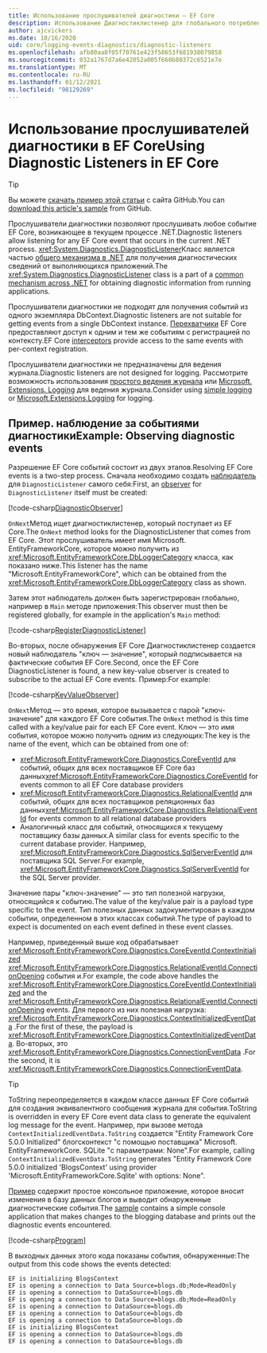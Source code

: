 ```yaml
---
title: Использование прослушивателей диагностики — EF Core
description: Использование Диагностиклистенер для глобального потребления EF Core диагностики
author: ajcvickers
ms.date: 10/16/2020
uid: core/logging-events-diagnostics/diagnostic-listeners
ms.openlocfilehash: afb80aa8f05f70761e423f58653f681938079858
ms.sourcegitcommit: 032a1767d7a6e42052a005f660b80372c6521e7e
ms.translationtype: MT
ms.contentlocale: ru-RU
ms.lasthandoff: 01/12/2021
ms.locfileid: "98129269"
---
```

# <a name="using-diagnostic-listeners-in-ef-core"></a><span data-ttu-id="93942-103">Использование прослушивателей диагностики в EF Core</span><span class="sxs-lookup"><span data-stu-id="93942-103">Using Diagnostic Listeners in EF Core</span></span>

> [!TIP]
> <span data-ttu-id="93942-104">Вы можете [скачать пример этой статьи](https://github.com/dotnet/EntityFramework.Docs/tree/master/samples/core/Miscellaneous/DiagnosticListeners) с сайта GitHub.</span><span class="sxs-lookup"><span data-stu-id="93942-104">You can [download this article's sample](https://github.com/dotnet/EntityFramework.Docs/tree/master/samples/core/Miscellaneous/DiagnosticListeners) from GitHub.</span></span>

<span data-ttu-id="93942-105">Прослушиватели диагностики позволяют прослушивать любое событие EF Core, возникающее в текущем процессе .NET.</span><span class="sxs-lookup"><span data-stu-id="93942-105">Diagnostic listeners allow listening for any EF Core event that occurs in the current .NET process.</span></span> <span data-ttu-id="93942-106"><xref:System.Diagnostics.DiagnosticListener>Класс является частью [общего механизма в .NET](https://github.com/dotnet/runtime/blob/master/src/libraries/System.Diagnostics.DiagnosticSource/src/DiagnosticSourceUsersGuide.md) для получения диагностических сведений от выполняющихся приложений.</span><span class="sxs-lookup"><span data-stu-id="93942-106">The <xref:System.Diagnostics.DiagnosticListener> class is a part of a [common mechanism across .NET](https://github.com/dotnet/runtime/blob/master/src/libraries/System.Diagnostics.DiagnosticSource/src/DiagnosticSourceUsersGuide.md) for obtaining diagnostic information from running applications.</span></span>

<span data-ttu-id="93942-107">Прослушиватели диагностики не подходят для получения событий из одного экземпляра DbContext.</span><span class="sxs-lookup"><span data-stu-id="93942-107">Diagnostic listeners are not suitable for getting events from a single DbContext instance.</span></span> <span data-ttu-id="93942-108">[Перехватчики](xref:core/logging-events-diagnostics/interceptors) EF Core предоставляют доступ к одним и тем же событиям с регистрацией по контексту.</span><span class="sxs-lookup"><span data-stu-id="93942-108">EF Core [interceptors](xref:core/logging-events-diagnostics/interceptors) provide access to the same events with per-context registration.</span></span>

<span data-ttu-id="93942-109">Прослушиватели диагностики не предназначены для ведения журнала.</span><span class="sxs-lookup"><span data-stu-id="93942-109">Diagnostic listeners are not designed for logging.</span></span> <span data-ttu-id="93942-110">Рассмотрите возможность использования [простого ведения журнала](xref:core/logging-events-diagnostics/simple-logging) или [Microsoft. Extensions. Logging](xref:core/logging-events-diagnostics/extensions-logging) для ведения журнала.</span><span class="sxs-lookup"><span data-stu-id="93942-110">Consider using [simple logging](xref:core/logging-events-diagnostics/simple-logging) or [Microsoft.Extensions.Logging](xref:core/logging-events-diagnostics/extensions-logging) for logging.</span></span>

## <a name="example-observing-diagnostic-events"></a><span data-ttu-id="93942-111">Пример. наблюдение за событиями диагностики</span><span class="sxs-lookup"><span data-stu-id="93942-111">Example: Observing diagnostic events</span></span>

<span data-ttu-id="93942-112">Разрешение EF Core событий состоит из двух этапов.</span><span class="sxs-lookup"><span data-stu-id="93942-112">Resolving EF Core events is a two-step process.</span></span> <span data-ttu-id="93942-113">Сначала необходимо создать [наблюдатель](/dotnet/standard/events/observer-design-pattern) для `DiagnosticListener` самого себя:</span><span class="sxs-lookup"><span data-stu-id="93942-113">First, an [observer](/dotnet/standard/events/observer-design-pattern) for `DiagnosticListener` itself must be created:</span></span>

<!--
public class DiagnosticObserver : IObserver<DiagnosticListener>
{
    public void OnCompleted()
        => throw new NotImplementedException();

    public void OnError(Exception error)
        => throw new NotImplementedException();

    public void OnNext(DiagnosticListener value)
    {
        if (value.Name == DbLoggerCategory.Name) // "Microsoft.EntityFrameworkCore"
        {
            value.Subscribe(new KeyValueObserver());
        }
    }
}
-->
[!code-csharp[DiagnosticObserver](../../../samples/core/Miscellaneous/DiagnosticListeners/Program.cs?name=DiagnosticObserver)]

<span data-ttu-id="93942-114">`OnNext`Метод ищет диагностиклистенер, который поступает из EF Core.</span><span class="sxs-lookup"><span data-stu-id="93942-114">The `OnNext` method looks for the DiagnosticListener that comes from EF Core.</span></span> <span data-ttu-id="93942-115">Этот прослушиватель имеет имя Microsoft. EntityFrameworkCore, которое можно получить из <xref:Microsoft.EntityFrameworkCore.DbLoggerCategory> класса, как показано ниже.</span><span class="sxs-lookup"><span data-stu-id="93942-115">This listener has the name "Microsoft.EntityFrameworkCore", which can be obtained from the <xref:Microsoft.EntityFrameworkCore.DbLoggerCategory> class as shown.</span></span>

<span data-ttu-id="93942-116">Затем этот наблюдатель должен быть зарегистрирован глобально, например в `Main` методе приложения:</span><span class="sxs-lookup"><span data-stu-id="93942-116">This observer must then be registered globally, for example in the application's `Main` method:</span></span>

<!--
        DiagnosticListener.AllListeners.Subscribe(new DiagnosticObserver());
-->
[!code-csharp[RegisterDiagnosticListener](../../../samples/core/Miscellaneous/DiagnosticListeners/Program.cs?name=RegisterDiagnosticListener)]

<span data-ttu-id="93942-117">Во-вторых, после обнаружения EF Core Диагностиклистенер создается новый наблюдатель "ключ — значение", который подписывается на фактические события EF Core.</span><span class="sxs-lookup"><span data-stu-id="93942-117">Second, once the EF Core DiagnosticListener is found, a new key-value observer is created to subscribe to the actual EF Core events.</span></span> <span data-ttu-id="93942-118">Пример:</span><span class="sxs-lookup"><span data-stu-id="93942-118">For example:</span></span>

<!--
public class KeyValueObserver : IObserver<KeyValuePair<string, object>>
{
    public void OnCompleted()
        => throw new NotImplementedException();

    public void OnError(Exception error)
        => throw new NotImplementedException();

    public void OnNext(KeyValuePair<string, object> value)
    {
        if (value.Key == CoreEventId.ContextInitialized.Name)
        {
            var payload = (ContextInitializedEventData)value.Value;
            Console.WriteLine($"EF is initializing {payload.Context.GetType().Name} ");
        }

        if (value.Key == RelationalEventId.ConnectionOpening.Name)
        {
            var payload = (ConnectionEventData)value.Value;
            Console.WriteLine($"EF is opening a connection to {payload.Connection.ConnectionString} ");
        }
    }
}
-->
[!code-csharp[KeyValueObserver](../../../samples/core/Miscellaneous/DiagnosticListeners/Program.cs?name=KeyValueObserver)]

<span data-ttu-id="93942-119">`OnNext`Метод — это время, которое вызывается с парой "ключ-значение" для каждого EF Core события.</span><span class="sxs-lookup"><span data-stu-id="93942-119">The `OnNext` method is this time called with a key/value pair for each EF Core event.</span></span> <span data-ttu-id="93942-120">Ключ — это имя события, которое можно получить одним из следующих:</span><span class="sxs-lookup"><span data-stu-id="93942-120">The key is the name of the event, which can be obtained from one of:</span></span>

* <span data-ttu-id="93942-121"><xref:Microsoft.EntityFrameworkCore.Diagnostics.CoreEventId> для событий, общих для всех поставщиков EF Core баз данных</span><span class="sxs-lookup"><span data-stu-id="93942-121"><xref:Microsoft.EntityFrameworkCore.Diagnostics.CoreEventId> for events common to all EF Core database providers</span></span>
* <span data-ttu-id="93942-122"><xref:Microsoft.EntityFrameworkCore.Diagnostics.RelationalEventId> для событий, общих для всех поставщиков реляционных баз данных</span><span class="sxs-lookup"><span data-stu-id="93942-122"><xref:Microsoft.EntityFrameworkCore.Diagnostics.RelationalEventId> for events common to all relational database providers</span></span>
* <span data-ttu-id="93942-123">Аналогичный класс для событий, относящихся к текущему поставщику базы данных.</span><span class="sxs-lookup"><span data-stu-id="93942-123">A similar class for events specific to the current database provider.</span></span> <span data-ttu-id="93942-124">Например, <xref:Microsoft.EntityFrameworkCore.Diagnostics.SqlServerEventId> для поставщика SQL Server.</span><span class="sxs-lookup"><span data-stu-id="93942-124">For example, <xref:Microsoft.EntityFrameworkCore.Diagnostics.SqlServerEventId> for the SQL Server provider.</span></span>

<span data-ttu-id="93942-125">Значение пары "ключ-значение" — это тип полезной нагрузки, относящийся к событию.</span><span class="sxs-lookup"><span data-stu-id="93942-125">The value of the key/value pair is a payload type specific to the event.</span></span> <span data-ttu-id="93942-126">Тип полезных данных задокументирован в каждом событии, определенном в этих классах событий.</span><span class="sxs-lookup"><span data-stu-id="93942-126">The type of payload to expect is documented on each event defined in these event classes.</span></span>

<span data-ttu-id="93942-127">Например, приведенный выше код обрабатывает <xref:Microsoft.EntityFrameworkCore.Diagnostics.CoreEventId.ContextInitialized> <xref:Microsoft.EntityFrameworkCore.Diagnostics.RelationalEventId.ConnectionOpening> события и.</span><span class="sxs-lookup"><span data-stu-id="93942-127">For example, the code above handles the <xref:Microsoft.EntityFrameworkCore.Diagnostics.CoreEventId.ContextInitialized> and the <xref:Microsoft.EntityFrameworkCore.Diagnostics.RelationalEventId.ConnectionOpening> events.</span></span> <span data-ttu-id="93942-128">Для первого из них полезная нагрузка: <xref:Microsoft.EntityFrameworkCore.Diagnostics.ContextInitializedEventData> .</span><span class="sxs-lookup"><span data-stu-id="93942-128">For the first of these, the payload is <xref:Microsoft.EntityFrameworkCore.Diagnostics.ContextInitializedEventData>.</span></span> <span data-ttu-id="93942-129">Во-вторых, это <xref:Microsoft.EntityFrameworkCore.Diagnostics.ConnectionEventData> .</span><span class="sxs-lookup"><span data-stu-id="93942-129">For the second, it is <xref:Microsoft.EntityFrameworkCore.Diagnostics.ConnectionEventData>.</span></span>

> [!TIP]
> <span data-ttu-id="93942-130">ToString переопределяется в каждом классе данных EF Core событий для создания эквивалентного сообщения журнала для события.</span><span class="sxs-lookup"><span data-stu-id="93942-130">ToString is overridden in every EF Core event data class to generate the equivalent log message for the event.</span></span> <span data-ttu-id="93942-131">Например, при вызове метода `ContextInitializedEventData.ToString` создается "Entity Framework Core 5.0.0 Initialized" блогсконтекст "с помощью поставщика" Microsoft. EntityFrameworkCore. SQLite "с параметрами: None".</span><span class="sxs-lookup"><span data-stu-id="93942-131">For example, calling `ContextInitializedEventData.ToString` generates "Entity Framework Core 5.0.0 initialized 'BlogsContext' using provider 'Microsoft.EntityFrameworkCore.Sqlite' with options: None".</span></span>

<span data-ttu-id="93942-132">[Пример](https://github.com/dotnet/EntityFramework.Docs/tree/master/samples/core/Miscellaneous/DiagnosticListeners) содержит простое консольное приложение, которое вносит изменения в базу данных блогов и выводит обнаруженные диагностические события.</span><span class="sxs-lookup"><span data-stu-id="93942-132">The [sample](https://github.com/dotnet/EntityFramework.Docs/tree/master/samples/core/Miscellaneous/DiagnosticListeners) contains a simple console application that makes changes to the blogging database and prints out the diagnostic events encountered.</span></span>

<!--
    public static void Main()
    {
        #region RegisterDiagnosticListener
        DiagnosticListener.AllListeners.Subscribe(new DiagnosticObserver());
        #endregion

        using (var context = new BlogsContext())
        {
            context.Database.EnsureDeleted();
            context.Database.EnsureCreated();

            context.Add(
                new Blog
                {
                    Name = "EF Blog",
                    Posts =
                    {
                        new Post { Title = "EF Core 3.1!" },
                        new Post { Title = "EF Core 5.0!" }
                    }
                });

            context.SaveChanges();
        }

        using (var context = new BlogsContext())
        {
            var blog = context.Blogs.Include(e => e.Posts).Single();

            blog.Name = "EF Core Blog";
            context.Remove(blog.Posts.First());
            blog.Posts.Add(new Post { Title = "EF Core 6.0!" });

            context.SaveChanges();
        }
        #endregion
    }
-->
[!code-csharp[Program](../../../samples/core/Miscellaneous/DiagnosticListeners/Program.cs?name=Program)]

<span data-ttu-id="93942-133">В выходных данных этого кода показаны события, обнаруженные:</span><span class="sxs-lookup"><span data-stu-id="93942-133">The output from this code shows the events detected:</span></span>

```output
EF is initializing BlogsContext
EF is opening a connection to Data Source=blogs.db;Mode=ReadOnly
EF is opening a connection to DataSource=blogs.db
EF is opening a connection to Data Source=blogs.db;Mode=ReadOnly
EF is opening a connection to DataSource=blogs.db
EF is opening a connection to DataSource=blogs.db
EF is opening a connection to DataSource=blogs.db
EF is initializing BlogsContext
EF is opening a connection to DataSource=blogs.db
EF is opening a connection to DataSource=blogs.db
```

